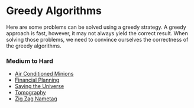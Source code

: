 Greedy Algorithms
=================
Here are some problems can be solved using a greedy strategy. A greedy approach
is fast, however, it may not always yield the correct result. When solving
those problems, we need to convince ourselves the correctness of the greedy
algorithms.

### Medium to Hard
- [Air Conditioned Minions](https://open.kattis.com/problems/airconditioned)
- [Financial Planning](https://open.kattis.com/problems/financialplanning)
- [Saving the Universe](https://open.kattis.com/problems/savinguniverse)
- [Tomography](https://open.kattis.com/problems/tomography)
- [Zig Zag Nametag](https://open.kattis.com/problems/zigzag)
